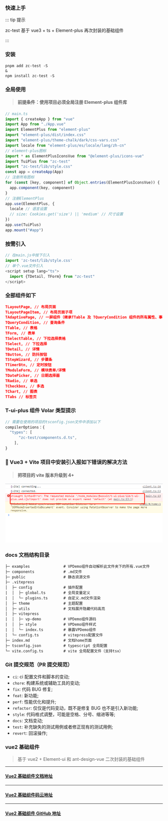 ### 快速上手

::: tip 提示

zc-test 基于 vue3 + ts + Element-plus 再次封装的基础组件

:::

### 安装

```bash:no-line-numbers
pnpm add zc-test -S
&
npm install zc-test -S
```

### 全局使用

> #### 前提条件：使用项目必须全局注册 Element-plus 组件库

```js
// main.ts
import { createApp } from "vue"
import App from "./App.vue"
import ElementPlus from "element-plus"
import "element-plus/dist/index.css"
import "element-plus/theme-chalk/dark/css-vars.css"
import locale from "element-plus/es/locale/lang/zh-cn"
// element-plus图标
import * as ElementPlusIconsVue from "@element-plus/icons-vue"
import TuiPlus from "zc-test"
import "zc-test/lib/style.css"
const app = createApp(App)
// 注册所有图标
for (const [key, component] of Object.entries(ElementPlusIconsVue)) {
  app.component(key, component)
}
// 注册ElementPlus
app.use(ElementPlus, {
  locale // 语言设置
  // size: Cookies.get('size') || 'medium' // 尺寸设置
})
app.use(TuiPlus)
app.mount("#app")
```
### 按需引入

```js
// 在main.js中按下引入
import 'zc-test/lib/style.css'
// 单个.vue文件引入
<script setup lang="ts">
  import {TDetail, TForm} from "zc-test"
</script>
```
### 全部组件如下
```json
TLayoutPage, // 布局页面
TLayoutPageItem, // 布局页面子项
TAdaptivePage, // 一屏组件（继承TTable 及 TQueryCondition 组件的所有属性、事件、插槽、方法）
TQueryCondition, // 查询条件
TTable, // 表格
TForm, // 表单
TSelectTable, // 下拉选择表格
TSelect, // 下拉选择
TDetail, // 详情
TButton, // 防抖按钮
TStepWizard, // 步骤条
TTimerBtn, // 定时按钮
TModuleForm, // 模块表单/详情
TDatePicker, // 日期选择器
TRadio, // 单选
TCheckbox, // 多选
TChart, // 图表
TTabs // 标签页
```
### T-ui-plus 组件 Volar 类型提示

```js
// 需要在使用的项目的tsconfig.json文件中添加以下
compilerOptions：{
  "types": [
      "zc-test/components.d.ts",
    ],
}

```

### 🔨 Vue3 + Vite 项目中安装引入报如下错误的解决方法

> #### 把项目的 vite 版本升级到 4+

<img src="../public/img/error.png">

### docs 文档结构目录

```
├─ examples               # VPDemo组件自动解析此文件夹下的所有.vue文件
├─ components             # .md文件
├─ public                 # 静态资源文件
├─ .vitepress
│  ├─ config              # 插件配置
|  │  ├─ global.ts        # 全局变量定义
|  │  └─ plugins.ts       # 自定义.md文件渲染
│  ├─ theme               # 主题配置
│  ├─ utils               # 文档展开隐藏代码高亮
│  ├─ vitepress
|  │  ├─ vp-demo          # VPDemo组件源码
|  │  ├─ style            # VPDemo组件样式
|  │  └─ index.ts         # 暴露VPDemo组件
│  └─ config.ts           # vitepress配置文件
├─ index.md               # 文档home页面
├─ tsconfig.json          # typescript 全局配置
└─ vite.config.ts         # vite 全局配置文件（支持tsx）
```

### Git 提交规范（PR 提交规范）

- `ci`: ci 配置文件和脚本的变动;
- `chore`: 构建系统或辅助工具的变动;
- `fix`: 代码 BUG 修复;
- `feat`: 新功能;
- `perf`: 性能优化和提升;
- `refactor`: 仅仅是代码变动，既不是修复 BUG 也不是引入新功能;
- `style`: 代码格式调整，可能是空格、分号、缩进等等;
- `docs`: 文档变动;
- `test`: 补充缺失的测试用例或者修正现有的测试用例;
- `revert`: 回滚操作;

### vue2 基础组件

> 基于 vue2 + Element-ui 和 ant-design-vue 二次封装的基础组件

---

#### [Vue2 基础组件文档地址](https://wocwin.github.io/t-ui/)

---

#### [Vue2 基础组件码云地址](https://gitee.com/wocwin/t-ui)

---

#### [Vue2 基础组件 GitHub 地址](https://github.com/wocwin/t-ui)
